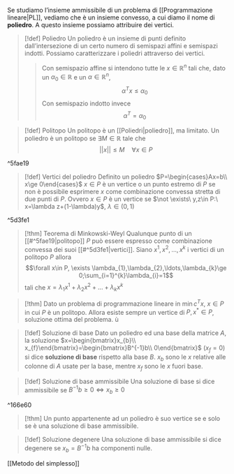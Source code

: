Se studiamo l’insieme ammissibile di un problema di [[Programmazione lineare|PL]], vediamo che è un insieme convesso, a cui diamo il nome di **poliedro**. A questo insieme possiamo attribuire dei vertici.

>[!def] Poliedro
>Un poliedro è un insieme di punti definito dall’intersezione di un certo numero di semispazi affini e semispazi indotti.
>Possiamo caratterizzare i poliedri attraverso dei vertici.
>>Con semispazio affine si intendono tutte le $x\in \mathbb{R}^{n}$ tali che, dato un $\alpha_{0}\in\mathbb{R}$ e un $\alpha\in \mathbb{R}^{n}$, $$\alpha^{T}x\le \alpha_{0}$$
>> Con semispazio indotto invece $$\alpha^{T}=\alpha_{0}$$

>[!def] Politopo
>Un politopo è un [[Poliedri|poliedro]], ma limitato.
>Un poliedro è un politopo se $\exists M\in \mathbb{R}$ tale che
>$$||x||\le M\quad \forall x\in P$$

^5fae19

>[!def] Vertici del poliedro
>Definito un poliedro $P=\begin{cases}Ax=b\\ x\ge 0\end{cases}$
>$x\in P$ è un vertice o un punto estremo di $P$ se non è possibile esprimere $x$ come combinazione convessa stretta di due punti di $P$.
>Ovvero
>$x\in P$ è un vertice se $\not \exists\ y,z\in P:\ x=\lambda z+(1-\lambda)y$, $\lambda\in(0,1)$

^5d3fe1

>[!thm] Teorema di Minkowski-Weyl
>Qualunque punto di un [[#^5fae19|politopo]] $P$ può essere espresso come combinazione convessa dei suoi [[#^5d3fe1|vertici]].
>Siano $x^{1},x^{2},\ldots, x^{k}$ i vertici di un politopo $P$ allora
>$$\forall x\in P, \exists \lambda_{1},\lambda_{2},\ldots,\lambda_{k}\ge 0;\sum_{i=1}^{k}\lambda_{i}=1$$ tali che $x=\lambda_{1}x^{1}+\lambda_{2}x^{2}+\ldots+\lambda_{k}x^{k}$

>[!thm]
>Dato un problema di programmazione lineare in $\min c^{T}x$, $x\in P$ in cui $P$ è un politopo. Allora esiste sempre un vertice di $P,x^{*} \in P$, soluzione ottima del problema.
>ù
>

>[!def] Soluzione di base
>Dato un poliedro ed una base della matrice $A$, la soluzione $x=\begin{bmatrix}x_{b}\\ x_{f}\end{bmatrix}=\begin{bmatrix}B^{-1}b\\ 0\end{bmatrix}$ ($x_{f}=0$) si dice **soluzione di base** rispetto alla base $B$. $x_{b}$ sono le $x$ relative alle colonne di $A$ usate per la base, mentre $x_f$ sono le $x$ fuori base.
>

>[!def] Soluzione di base ammissibile
>Una soluzione di base si dice ammissibile se $B^{-1}b\ge0\iff x_{b}\ge 0$

^166e60

>[!thm]
>Un punto appartenente ad un poliedro è suo vertice se e solo se è una soluzione di base ammissibile.

>[!def] Soluzione degenere
>Una soluzione di base ammissibile si dice degenere se $x_{b}=B^{-1}b$ ha componenti nulle.

[[Metodo del simplesso]]

